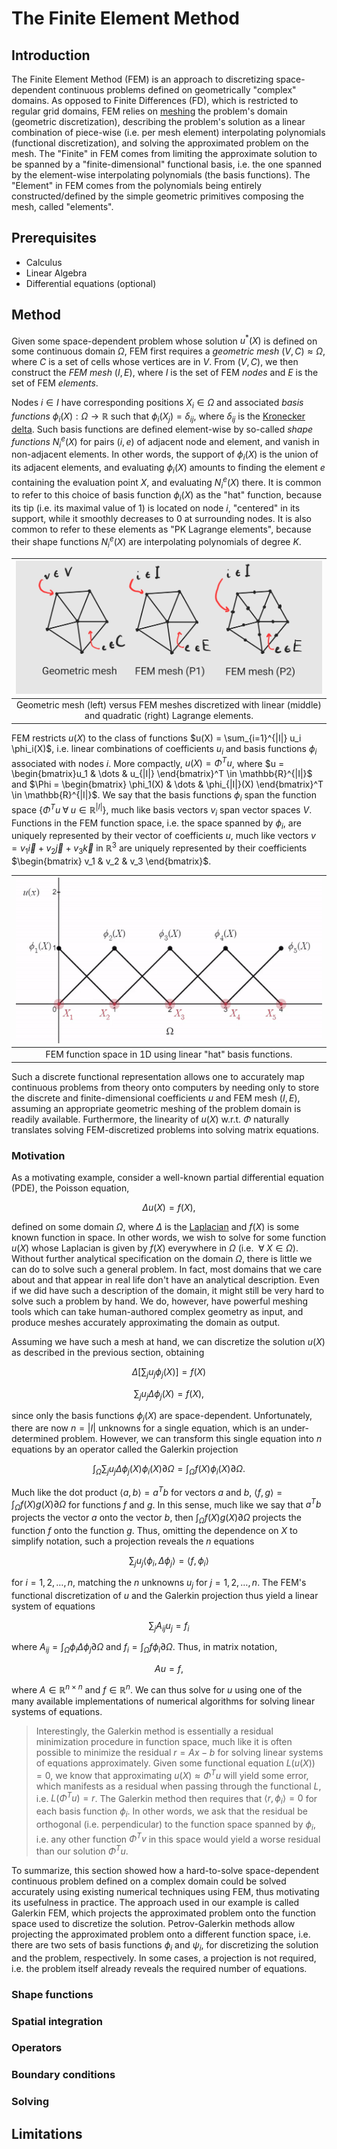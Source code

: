# The Finite Element Method

## Introduction

The Finite Element Method (FEM) is an approach to discretizing space-dependent continuous problems defined on geometrically "complex" domains. As opposed to Finite Differences (FD), which is restricted to regular grid domains, FEM relies on [meshing](https://en.wikipedia.org/wiki/Mesh_generation) the problem's domain (geometric discretization), describing the problem's solution as a linear combination of piece-wise (i.e. per mesh element) interpolating polynomials (functional discretization), and solving the approximated problem on the mesh. The "Finite" in FEM comes from limiting the approximate solution to be spanned by a "finite-dimensional" functional basis, i.e. the one spanned by the element-wise interpolating polynomials (the basis functions). The "Element" in FEM comes from the polynomials being entirely constructed/defined by the simple geometric primitives composing the mesh, called "elements".

## Prerequisites

- Calculus
- Linear Algebra
- Differential equations (optional)

## Method

Given some space-dependent problem whose solution $u^{*}(X)$ is defined on some 
continuous domain $\Omega$, FEM first requires a *geometric mesh* $(V,C) \approx \Omega$, where $C$ is a set of cells whose vertices are in $V$. From $(V,C)$, we then construct the *FEM mesh* $(I,E)$, where $I$ is the set of FEM *nodes* and $E$ is the set of FEM *elements*. 

Nodes $i \in I$ have corresponding positions $X_i \in \Omega$ and associated *basis functions* $\phi_i(X): \Omega \longrightarrow \mathbb{R}$ such that $\phi_i(X_j) = \delta_{ij}$, where $\delta_{ij}$ is the [Kronecker delta](https://en.wikipedia.org/wiki/Kronecker_delta). Such basis functions are defined element-wise by so-called *shape functions* $N_i^e(X)$ for pairs $(i,e)$ of adjacent node and element, and vanish in non-adjacent elements. In other words, the support of $\phi_i(X)$ is the union of its adjacent elements, and evaluating $\phi_i(X)$ amounts to finding the element $e$ containing the evaluation point $X$, and evaluating $N_i^e(X)$ there. It is common to refer to this choice of basis function $\phi_i(X)$ as the "hat" function, because its tip (i.e. its maximal value of $1$) is located on node $i$, "centered" in its support, while it smoothly decreases to 0 at surrounding nodes. It is also common to refer to these elements as "PK Lagrange elements", because their shape functions $N_i^e(X)$ are interpolating polynomials of degree $K$.

| ![Geometric mesh vs FEM mesh](./media/geometric.mesh.vs.fem.mesh.jpg) | 
|:--:| 
| Geometric mesh (left) versus FEM meshes discretized with linear (middle) and quadratic (right) Lagrange elements. |

FEM restricts $u(X)$ to the class of functions $u(X) = \sum_{i=1}^{|I|} u_i \phi_i(X)$, i.e. linear combinations of coefficients $u_i$ and basis functions $\phi_i$ associated with nodes $i$. More compactly, $u(X) = \Phi^T u$, where $`u = \begin{bmatrix}u_1 & \dots & u_{|I|} \end{bmatrix}^T \in \mathbb{R}^{|I|}`$ and $`\Phi = \begin{bmatrix} \phi_1(X) & \dots & \phi_{|I|}(X) \end{bmatrix}^T \in \mathbb{R}^{|I|}`$. We say that the basis functions $\phi_i$ span the function space $`\{ \Phi^T u \;\forall\; u \in \mathbb{R}^{|I|} \}`$, much like basis vectors $v_i$ span vector spaces $V$. Functions in the FEM function space, i.e. the space spanned by $\phi_i$, are uniquely represented by their vector of coefficients $u$, much like vectors $v = v_1 \overrightarrow{i} + v_2\overrightarrow{j} + v_3 \overrightarrow{k}$ in $\mathbb{R}^3$ are uniquely represented by their coefficients $`\begin{bmatrix} v_1 & v_2 & v_3 \end{bmatrix}`$. 

| ![FEM function space 1D](./media/fem1D.gif) | 
|:--:| 
| FEM function space in 1D using linear "hat" basis functions. |

Such a discrete functional representation allows one to accurately map continuous problems from theory onto computers by needing only to store the discrete and finite-dimensional coefficients $u$ and FEM mesh $(I,E)$, assuming an appropriate geometric meshing of the problem domain is readily available. Furthermore, the linearity of $u(X)$ w.r.t. $\Phi$ naturally translates solving FEM-discretized problems into solving matrix equations.

### Motivation

As a motivating example, consider a well-known partial differential equation (PDE), the Poisson equation, 

$$
\Delta u(X) = f(X) ,
$$

defined on some domain $\Omega$, where $\Delta$ is the [Laplacian](https://en.wikipedia.org/wiki/Laplace_operator#:~:text=In%20mathematics%2C%20the%20Laplace%20operator,scalar%20function%20on%20Euclidean%20space.) and $f(X)$ is some known function in space. In other words, we wish to solve for some function $u(X)$ whose Laplacian is given by $f(X)$ everywhere in $\Omega$ (i.e. $`\;\forall\; X \in \Omega`$). Without further analytical specification on the domain $\Omega$, there is little we can do to solve such a general problem. In fact, most domains that we care about and that appear in real life don't have an analytical description. Even if we did have such a description of the domain, it might still be very hard to solve such a problem by hand. We do, however, have powerful meshing tools which can take human-authored complex geometry as input, and produce meshes accurately approximating the domain as output.

Assuming we have such a mesh at hand, we can discretize the solution $u(X)$ as described in the previous section, obtaining

$$
\Delta \left[ \sum_j u_j \phi_j(X) \right] = f(X) 
$$

$$
\sum_j u_j \Delta \phi_j(X) = f(X) ,
$$

since only the basis functions $\phi_j(X)$ are space-dependent. Unfortunately, there are now $n=|I|$ unknowns for a single equation, which is an under-determined problem. However, we can transform this single equation into $n$ equations by an operator called the Galerkin projection 

$$
\int_{\Omega} \sum_j u_j \Delta \phi_j(X) \phi_i(X) \partial \Omega = \int_{\Omega} f(X) \phi_i(X) \partial \Omega .
$$

Much like the dot product $\langle a, b \rangle = a^T b$ for vectors $a$ and $b$, $\langle f, g \rangle = \int_{\Omega} f(X)g(X) \partial \Omega$ for functions $f$ and $g$. In this sense, much like we say that $a^T b$ projects the vector $a$ onto the vector $b$, then $\int_{\Omega} f(X) g(X) \partial \Omega$ projects the function $f$ onto the function $g$. Thus, omitting the dependence on $X$ to simplify notation, such a projection reveals the $n$ equations

$$
\sum_j u_j \langle \phi_i, \Delta \phi_j \rangle = \langle f, \phi_i \rangle
$$

for $i=1,2,\dots,n$, matching the $n$ unknowns $u_j$ for $j=1,2,\dots,n$. The FEM's functional discretization of $u$ and the Galerkin projection thus yield a linear system of equations 

$$
\sum_j A_{ij} u_j = f_i
$$

where $A_{ij} = \int_{\Omega} \phi_i \Delta \phi_j \partial \Omega$ and $f_i = \int_{\Omega} f \phi_i \partial \Omega$. Thus, in matrix notation, 

$$
Au=f ,
$$

where $A \in \mathbb{R}^{n \times n}$ and $f \in \mathbb{R}^n$. We can thus solve for $u$ using one of the many available implementations of numerical algorithms for solving linear systems of equations.

> Interestingly, the Galerkin method is essentially a residual minimization procedure in function space, much like it is often possible to minimize the residual $r=Ax-b$ for solving linear systems of equations approximately. Given some functional equation $L(u(X))=0$, we know that approximating $u(X) \approx \Phi^T u$ will yield some error, which manifests as a residual when passing through the functional $L$, i.e. $L(\Phi^T u) = r$. The Galerkin method then requires that $\langle r, \phi_i \rangle = 0$ for each basis function $\phi_i$. In other words, we ask that the residual be orthogonal (i.e. perpendicular) to the function space spanned by $\phi_i$, i.e. any other function $\Phi^T v$ in this space would yield a worse residual than our solution $\Phi^T u$.

To summarize, this section showed how a hard-to-solve space-dependent continuous problem defined on a complex domain could be solved accurately using existing numerical techniques using FEM, thus motivating its usefulness in practice. The approach used in our example is called Galerkin FEM, which projects the approximated problem onto the function space used to discretize the solution. Petrov-Galerkin methods allow projecting the approximated problem onto a different function space, i.e. there are two sets of basis functions $\phi_i$ and $\psi_i$, for discretizing the solution and the problem, respectively. In some cases, a projection is not required, i.e. the problem itself already reveals the required number of equations.

### Shape functions

### Spatial integration

### Operators

### Boundary conditions

### Solving

## Limitations


